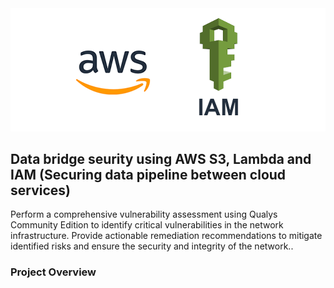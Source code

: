 <div align="center">
<img src="https://github.com/ThreatPatrol/AWS-secure-data-bridge-/blob/663839afa19c18648514dd0475289f70b3170b1a/1713907387571.png" width="550" hieght="550">
</div>

## Data bridge seurity using AWS S3, Lambda and IAM  (Securing data pipeline between cloud services)
Perform a comprehensive vulnerability assessment using Qualys Community Edition to identify critical vulnerabilities in the network infrastructure. Provide actionable remediation recommendations to mitigate identified risks and ensure the security and integrity of the network..

### Project Overview
